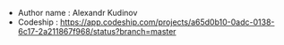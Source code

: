 
* Author name : Alexandr Kudinov
* Codeship : https://app.codeship.com/projects/a65d0b10-0adc-0138-6c17-2a211867f968/status?branch=master

